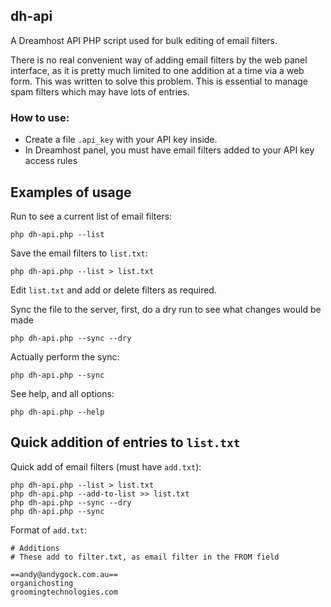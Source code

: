 ## dh-api

A Dreamhost API PHP script used for bulk editing of email filters.

There is no real convenient way of adding email filters by the web panel interface, as it is pretty much limited to one addition at a time via a web form. This was written to solve this problem. This is essential to manage spam filters which may have lots of entries.

### How to use:

* Create a file `.api_key` with your API key inside.
* In Dreamhost panel, you must have email filters added to your API key access rules

## Examples of usage

Run to see a current list of email filters:

	php dh-api.php --list

Save the email filters to `list.txt`:
	
	php dh-api.php --list > list.txt

Edit `list.txt` and add or delete filters as required.

Sync the file to the server, first, do a dry run to see what changes would be made

	php dh-api.php --sync --dry

Actually perform the sync:

	php dh-api.php --sync

See help, and all options:

	php dh-api.php --help

## Quick addition of entries to `list.txt`

Quick add of email filters (must have `add.txt`):

	php dh-api.php --list > list.txt
	php dh-api.php --add-to-list >> list.txt
	php dh-api.php --sync --dry
	php dh-api.php --sync

Format of `add.txt`:

	# Additions
	# These add to filter.txt, as email filter in the FROM field

	==andy@andygock.com.au==
	organichosting
	groomingtechnologies.com

